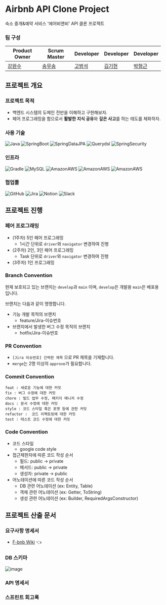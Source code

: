 # Airbnb API Clone Project

숙소 중개&예약 서비스 '에어비앤비' API 클론 프로젝트

### 팀 구성

| Product Owner                       | Scrum Master                          | Developer                          | Developer                         | Developer                              |
|-------------------------------------|---------------------------------------|------------------------------------|-----------------------------------|----------------------------------------|
| [강완수](https://github.com/dhkstnaos) | [송무송](https://github.com/moosongsong) | [고범석](https://github.com/qjatjr29) | [김기현](https://github.com/unnokid) | [박형근](https://github.com/Hyunggeun447) |

## 프로젝트 개요

### 프로젝트 목적

- 백엔드 시스템의 도메인 전반을 이해하고 구현해보자.
- 페어 프로그래밍을 함으로서 **활발한 지식 공유**와 **깊은 사고**를 하는 태도를 체화하자.

### 사용 기술

![Java](https://img.shields.io/badge/-Java%2011-007396?style=plastic&logo=java&logoColor=white)
![SpringBoot](https://img.shields.io/badge/-Spring%20Boot%202.7.0-6DB33F?style=plastic&logo=Spring%20Boot&logoColor=white)
![SpringDataJPA](https://img.shields.io/badge/-Spring%20Data%20JPA%202.7.1-6D933F?style=plastic&logo=Spring&logoColor=white)
![Querydsl](https://img.shields.io/badge/-Querydsl%205.0.0-7D933F?style=plastic&logo=Spring&logoColor=white)
![SpringSecurity](https://img.shields.io/badge/-Spring%20Security-6DB33F?style=plastic&logo=SpringSecurity&logoColor=white)

### 인프라 

![Gradle](https://img.shields.io/badge/-Gradle%207.2-02303A?style=plastic&logo=Gradle&logoColor=white)
![MySQL](https://img.shields.io/badge/MySQL%208.028-4479A1?style=plastic&logo=MySQL&logoColor=white)
![AmazonAWS](https://img.shields.io/badge/AWS%20S3-232F3E?style=plastic&logo=AmazonAWS&logoColor=white)
![AmazonAWS](https://img.shields.io/badge/AWS%20RDS-232F6E?style=plastic&logo=AmazonAWS&logoColor=white)
![AmazonAWS](https://img.shields.io/badge/AWS%20EC2-232F8E?style=plastic&logo=AmazonAWS&logoColor=white)

### 협업툴

![GitHub](https://img.shields.io/badge/-GitHub-181717?style=plastic&logo=GitHub&logoColor=white)
![Jira](https://img.shields.io/badge/-Jira-0052CC?style=plastic&logo=JiraSoftware&logoColor=white)
![Notion](https://img.shields.io/badge/-Notion-000000?style=plastic&logo=Notion&logoColor=white)
![Slack](https://img.shields.io/badge/-Slack-4A154B?style=plastic&logo=Slack&logoColor=white)

## 프로젝트 진행

### 페어 프로그래밍

- (1주차) 5인 페어 프로그래밍
  - 1시간 단위로 `driver`와 `navigator` 변경하여 진행
- (2주차) 2인, 3인 페어 프로그래밍
  - Task 단위로 `driver`와 `navigator` 변경하여 진행
- (3주차) 1인 프로그래밍

### Branch Convention

현재 보호되고 있는 브랜치는 `develop`과 `main` 이며, `develop`은 개발용 `main`은 배포용입니다.

브랜치는 다음과 같이 명명합니다.

- 기능 개발 목적의 브랜치
  - feature/Jira-이슈번호
- 브랜치에서 발생한 버그 수정 목적의 브랜치
  - hotfix/Jira-이슈번호

### PR Convention

- `[Jira 이슈번호] 간략한 제목` 으로 PR 제목을 기재합니다.
- `merge`는 2명 이상의 `approve`가 필요합니다.

### Commit Convention

```
feat : 새로운 기능에 대한 커밋
fix : 버그 수정에 대한 커밋
chore : 빌드 업무 수정, 패키지 매니저 수정
docs : 문서 수정에 대한 커밋
style : 코드 스타일 혹은 포맷 등에 관한 커밋
refactor :  코드 리팩토링에 대한 커밋
test : 테스트 코드 수정에 대한 커밋
```

### Code Convention

- 코드 스타일
  - google code style
- 접근제한자에 따른 코드 작성 순서
  - 필드: public -> private
  - 메서드: public -> private
  - 생성자: private -> public
- 어노테이션에 따른 코드 작성 순서
  - DB 관련 어노테이션 (ex: Entity, Table)
  - 객체 관련 어노테이션 (ex: Getter, ToString)
  - 생성 관련 어노테이션 (ex: Builder, RequiredArgsConstructor)

## 프로젝트 산출 문서

### 요구사항 명세서

- [F-bnb Wiki](https://github.com/prgrms-be-devcourse/BE-02-Airbnb/wiki/%EA%B8%B0%EB%8A%A5-%EB%AA%85%EC%84%B8-(MoSCoW)) 👈

### DB 스키마

![image](https://user-images.githubusercontent.com/50647845/177512702-b1e60a97-5bd8-444c-a0d0-63cb7d3e1757.png)

### API 명세서

### 스프린트 회고록